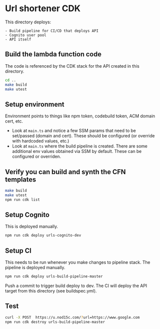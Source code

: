 # Url shortener CDK

This directory deploys:

    - Build pipeline for CI/CD that deploys API
    - Cognito user pool
    - API itself

## Build the lambda function code

The code is referenced by the CDK stack for the API created in this directory.

```bash
cd ..
make build
make utest
```

## Setup environment

Environment points to things like npm token, codebuild token, ACM domain cert, etc.

- Look at `main.ts` and notice a few SSM params that need to be set/passed (domain and cert). These should be configured (or override with hardcoded values, etc.)
- Look at `main.ts` where the build pipeline is created. There are some additional env values obtained via SSM by default. These can be configured or overriden.

## Verify you can build and synth the CFN templates

```bash
make build
make utest
npm run cdk list
```

## Setup Cognito

This is deployed manually.

```bash
npm run cdk deploy urls-cognito-dev
```

## Setup CI

This needs to be run whenever you make changes to pipeline stack. The pipeline is deployed manually.

```bash
npm run cdk deploy urls-build-pipeline-master
```

Push a commit to trigger build deploy to dev. The CI will deploy the API target from this directory (see buildspec.yml).

## Test

```bash
curl -X POST  https://u.nod15c.com/?url=https://www.google.com
npm run cdk destroy urls-build-pipeline-master
```
